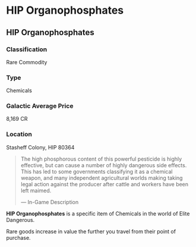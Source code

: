 # HIP Organophosphates
## HIP Organophosphates

### Classification

Rare Commodity

### Type

Chemicals

### Galactic Average Price

8,169 CR

### Location

Stasheff Colony, HIP 80364

> 
> 
> The high phosphorous content of this powerful pesticide is highly effective, but can cause a number of highly dangerous side effects. This has led to some governments classifying it as a chemical weapon, and many independent agricultural worlds making taking legal action against the producer after cattle and workers have been left maimed.
> 
> 
> — In-Game Description
> 

**HIP Organophosphates** is a specific item of Chemicals in the world of Elite Dangerous.

Rare goods increase in value the further you travel from their point of purchase.